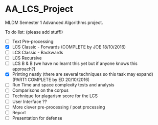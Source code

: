 # AA_LCS_Project
MLDM Semester 1 Advanced Algorithms project.

To do list: (please add stuff!)

- [ ] Text Pre-processing 
- [X] LCS Classic - Forwards    (COMPLETE by JOE 18/10/2016)
- [ ] LCS Classic - Backwards
- [ ] LCS Recursive
- [ ] LCS B & B (we have no learnt this yet but if anyone knows this approach?)
- [X] Printing neatly (there are several techniques so this task may expand) (PART1 COMPLETE by ED 20/10/2016)
- [ ] Run Time and space complexity tests and analysis
- [ ] Comparisons on the corpus
- [ ] Technique for plagarism score for the LCS
- [ ] User Interface ??
- [ ] More clever pre-processing / post processing
- [ ] Report
- [ ] Presentation for defense
